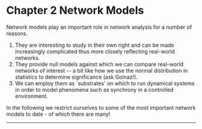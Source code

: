 # Chapter 2 Network Models

Network models play an important role in network analysis for a number of reasons.

1. They are interesting to study in their own right and can be made increasingly complicated thus more closely reflecting real-world networks.
2. They provide null models against which we can compare real-world networks of interest -- a bit like how we use the normal distribution in statistics to determine significance (ask Golnaz!).
3. We can employ them as `substrates' on which to run dynamical systems in order to model phenomena such as synchrony in a controlled environment.

In the following we  restrict ourselves to some of the most important network models to date - of which  there are many!

----
